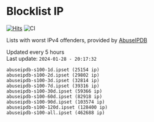 # Blocklist IP

[![Hits](https://hits.seeyoufarm.com/api/count/incr/badge.svg?url=https%3A%2F%2Fgithub.com%2Fborestad%2Fblocklist-ip%2F&count_bg=%2379C83D&title_bg=%23555555&icon=&icon_color=%23E7E7E7&title=hits&edge_flat=false)](https://hits.seeyoufarm.com)  ![CI](https://img.shields.io/github/workflow/status/borestad/blocklist-ip/CI?style=flat-square)

Lists with worst IPv4 offenders, provided by [AbuseIPDB](https://www.abuseipdb.com/)

<!-- FOOTER-PLACEHOLDER -->
Updated every 5 hours<br>
Last update: `2024-01-28 - 20:17:32`
```
abuseipdb-s100-1d.ipset (25154 ip)
abuseipdb-s100-2d.ipset (29802 ip)
abuseipdb-s100-3d.ipset (32814 ip)
abuseipdb-s100-7d.ipset (39316 ip)
abuseipdb-s100-30d.ipset (59366 ip)
abuseipdb-s100-60d.ipset (82918 ip)
abuseipdb-s100-90d.ipset (103574 ip)
abuseipdb-s100-120d.ipset (128400 ip)
abuseipdb-s100-all.ipset (462688 ip)
```
